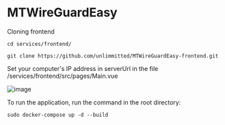 # MTWireGuardEasy

Cloning frontend
```console
cd services/frontend/
```
```console
git clone https://github.com/unlimmitted/MTWireGuardEasy-frontend.git
```

Set your computer's IP address in serverUrl in the file /services/frontend/src/pages/Main.vue 

![image](https://github.com/unlimmitted/MTWireGuardEasy/assets/108941648/5458be9a-ea27-44a1-adf1-b28b8d29c3a2)

To run the application, run the command in the root directory:
```console
sudo docker-compose up -d --build
```
